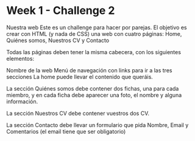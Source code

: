 ##
# Week 1 - Challenge 2
Nuestra web
Este es un challenge para hacer por parejas. El objetivo es crear con HTML (y nada de CSS) una web con cuatro páginas: Home, Quiénes somos, Nuestros CV y Contacto

Todas las páginas deben tener la misma cabecera, con los siguientes elementos:

Nombre de la web Menú de navegación con links para ir a las tres secciones La home puede llevar el contenido que queráis.

La sección Quiénes somos debe contener dos fichas, una para cada miembro, y en cada ficha debe aparecer una foto, el nombre y alguna información.

La sección Nuestros CV debe contener vuestros dos CV.

La sección Contacto debe llevar un formulario que pida Nombre, Email y Comentarios (el email tiene que ser obligatorio)